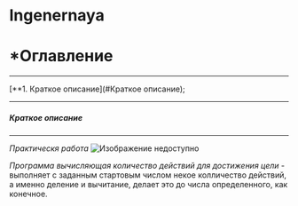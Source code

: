 # Ingenernaya

# *Оглавление
____
[**1. Краткое описание](#Краткое описание);
____

##### <a name="#Краткое описание"></a>	Краткое описание
________________________________________________________
*Практическя работа*
![Изображение недоступно](https://ibb.co/YyW2N5R "Окно программы")

*Программа вычисляющая количество действий для достижения цели* - выполняет с заданным стартовым числом некое колличество действий, а именно деление и вычитание,  делает это до числа определенного, как конечное.

